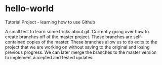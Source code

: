 # hello-world
Tutorial Project - learning how to use Github

A small test to learn some tricks about git. Currently going over how to create branches off of the master project. These branches are self-contained copies of the master. These branches allow us to do edits to the project that we are working on without saving to the original and losing previous progress. We can later merge the branches to the master version to implement accepted and tested updates.

